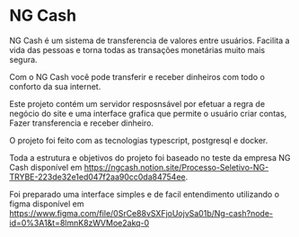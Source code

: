 # NG Cash

NG Cash é um sistema de transferencia de valores entre usuários.
Facilita a vida das pessoas e torna todas as transações monetárias muito mais segura.

Com o NG Cash você pode transferir e receber dinheiros com todo o conforto da sua internet.


Este projeto contém um servidor resposnsável por efetuar a regra de negócio do site e uma interface grafica que permite o usuário criar contas, Fazer transferencia e receber dinheiro.

O projeto foi feito com as tecnologias typescript, postgresql e docker.

Toda a estrutura e objetivos do projeto foi baseado no teste da empresa NG Cash disponível em https://ngcash.notion.site/Processo-Seletivo-NG-TRYBE-223de32e1ed047f2aa90cc0da84754ee.

Foi preparado uma interface simples e de facil entendimento utilizando o figma disponível em  https://www.figma.com/file/0SrCe88vSXFjoUojvSa01b/Ng-cash?node-id=0%3A1&t=8lmnK8zWVMoe2akq-0